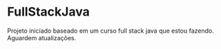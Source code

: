 # FullStackJava
Projeto iniciado baseado em um curso full stack java que estou fazendo.
Aguardem atualizações.
